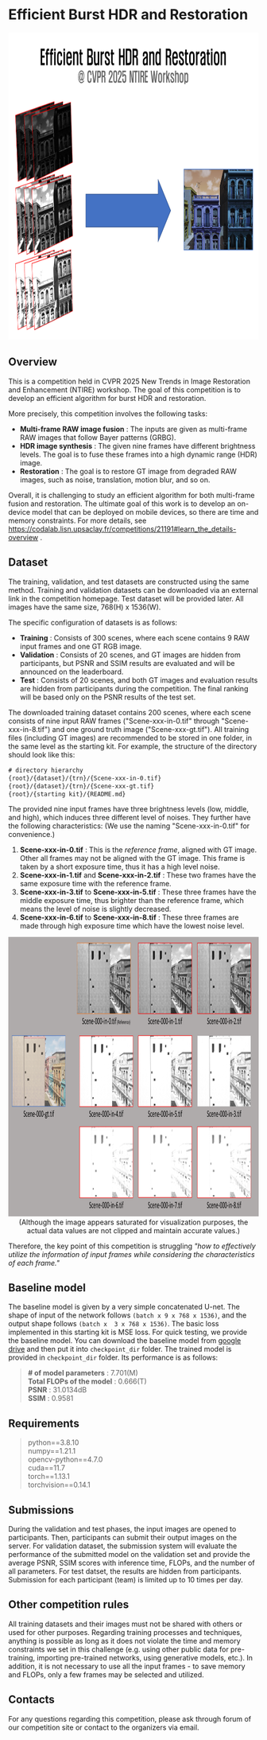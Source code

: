 # Efficient Burst HDR and Restoration
<p align="center">
    <img src="./figure.png" width="883px" height="618px" title="Figure"/>

## Overview
This is a competition held in CVPR 2025 New Trends in Image Restoration and Enhancement (NTIRE) workshop. The goal of
this competition is to develop an efficient algorithm for burst HDR and restoration. 

More precisely, this competition involves the following tasks:
* **Multi-frame RAW image fusion** : The inputs are given as multi-frame RAW images that follow Bayer patterns (GRBG).
* **HDR image synthesis** : The given nine frames have different brightness levels. The goal is to fuse these frames into a high dynamic range (HDR) image. 
* **Restoration** : The goal is to restore GT image from degraded RAW images, such as noise, translation, motion blur, and so on.
 
Overall, it is challenging to study an efficient algorithm for both multi-frame fusion and restoration.
The ultimate goal of this work is to develop an on-device model that can be deployed on mobile devices, so there are time and memory constraints.
For more details, see https://codalab.lisn.upsaclay.fr/competitions/21191#learn_the_details-overview .


## Dataset
The training, validation, and test datasets are constructed using the same method. 
Training and validation datasets can be downloaded via an external link in the competition homepage. 
Test dataset will be provided later. All images have the same size, 768(H) x 1536(W). 

The specific configuration of datasets is as follows: 
* **Training** : Consists of 300 scenes, where each scene contains 9 RAW input frames and one GT RGB image. 
* **Validation** : Consists of 20 scenes, and GT images are hidden from participants, but PSNR and SSIM results are evaluated and will be announced on the leaderboard. 
* **Test** : Consists of 20 scenes, and both GT images and evaluation results are hidden from participants during the competition. The final ranking will be based only on the
  PSNR results of the test set.

The downloaded training dataset contains 200 scenes, where each scene consists of nine input RAW frames ("Scene-xxx-in-0.tif" through "Scene-xxx-in-8.tif") and one ground
truth image ("Scene-xxx-gt.tif"). All training files (including GT images) are recommended to be stored in one folder, in the same level as the starting kit.
For example, the structure of the directory should look like this: 
```
# directory hierarchy
{root}/{dataset}/{trn}/{Scene-xxx-in-0.tif}
{root}/{dataset}/{trn}/{Scene-xxx-gt.tif}
{root}/{starting kit}/{README.md}
```

The provided nine input frames have three brightness levels (low, middle, and high), which induces three different level of noises. 
They further have the following characteristics: (We use the naming "Scene-xxx-in-0.tif" for convenience.)
1. **Scene-xxx-in-0.tif** : This is the *reference frame*, aligned with GT image. Other all frames may not be aligned with the GT image. 
This frame  is taken by a short exposure time, thus it has a high level noise.  
2. **Scene-xxx-in-1.tif** and **Scene-xxx-in-2.tif** : These two frames have the same exposure time with the reference frame.
3. **Scene-xxx-in-3.tif** to **Scene-xxx-in-5.tif** : These three frames have the middle exposure time, thus brighter than the reference frame, which means the level of noise is slightly decreased. 
4. **Scene-xxx-in-6.tif** to **Scene-xxx-in-8.tif** : These three frames are made through high exposure time which have the lowest noise level.

<p align="center">
<img src="./DB.png" width="1000px" height="562px" title="DB_example"/>
(Although the image appears saturated for visualization purposes, the actual data values are not clipped and maintain accurate values.)

Therefore, the key point of this competition is struggling *"how to effectively utilize the information of input frames while
considering the characteristics of each frame."* 

## Baseline model
The baseline model is given by a very simple concatenated U-net. 
The shape of input of the network follows `(batch x 9 x 768 x 1536)`, and the output shape follows `(batch x 
3 x 768 x 1536)`.
The basic loss implemented in this starting kit is MSE loss. For quick testing, we provide the baseline model. You can download the baseline model from [google drive](https://drive.google.com/drive/folders/1wrgcXPRWY_0W2Tf1lhNypWED0wX3Evoj?usp=drive_link) and then put it into `checkpoint_dir` folder. The trained model is provided in `checkpoint_dir` folder. 
Its performance is as follows:
> **\# of model parameters** : 7.701(M)  
**Total FLOPs of the model** : 0.666(T)   
**PSNR** : 31.0134dB  
**SSIM** : 0.9581   

## Requirements
> python==3.8.10      
> numpy==1.21.1    
> opencv-python==4.7.0      
> cuda==11.7    
torch==1.13.1    
torchvision==0.14.1   



## Submissions
During the validation and test phases, the input images are opened to participants. Then, participants can submit their output images on the server. 
For validation dataset, the submission system will evaluate the performance of the submitted model on the
validation set and provide the average PSNR, SSIM scores with inference time, FLOPs, and the number of all parameters.
For test datset, the results are hidden from participants. 
Submission for each participant (team) is limited up to 10 times per day. 


## Other competition rules
All training datasets and their images must not be shared with others or used for other purposes.
Regarding training processes and techniques, anything is possible as long as it does not violate 
the time and memory constraints we set in this challenge 
(e.g. using other public data for pre-training, importing pre-trained networks, using generative models, etc.).
In addition, it is not necessary to use all the input frames - to save memory and FLOPs, only a few frames may be selected and utilized. 

## Contacts
For any questions regarding this competition, please ask through forum of our competition site or contact to the organizers via email. 



















